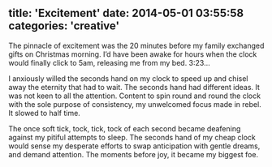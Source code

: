 title: 'Excitement'
date: 2014-05-01 03:55:58
categories: 'creative'
---
The pinnacle of excitement was the 20 minutes before my family exchanged gifts on Christmas morning. I’d have been awake for hours when the clock would finally click to 5am, releasing me from my bed. 3:23…

I anxiously willed the seconds hand on my clock to speed up and chisel away the eternity that had to wait. The seconds hand had different ideas. It was not keen to all the attention. Content to spin round and round the clock with the sole purpose of consistency, my unwelcomed focus made in rebel. It slowed to half time.

The once soft tick, tock, tick, tock of each second became deafening against my pitiful attempts to sleep. The seconds hand of my cheap clock would sense my desperate efforts to swap anticipation with gentle dreams, and demand attention. The moments before joy, it became my biggest foe.
